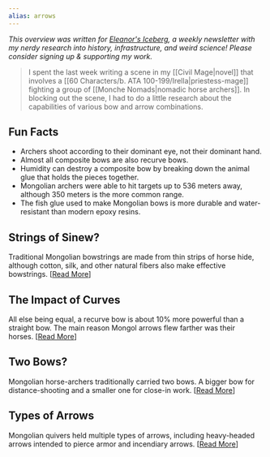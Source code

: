 ```yaml
---
alias: arrows
---
```


<cite>This overview was written for [Eleanor's Iceberg](http://newsletter.eleanorkonik.com/), a weekly newsletter with my nerdy research into history, infrastructure, and weird science! Please consider signing up & supporting my work.</cite>

> I spent the last week writing a scene in my [[Civil Mage|novel]] that involves a [[60 Characters/b. ATA 100-199/Irella|priestess-mage]] fighting a group of [[Monche Nomads|nomadic horse archers]]. In blocking out the scene, I had to do a little research about the capabilities of various bow and arrow combinations.

## Fun Facts

*   Archers shoot according to their dominant eye, not their dominant hand. 
*   Almost all composite bows are also recurve bows.
*   Humidity can destroy a composite bow by breaking down the animal glue that holds the pieces together. 
*   Mongolian archers were able to hit targets up to 536 meters away, although 350 meters is the more common range. 
*   The fish glue used to make Mongolian bows is more durable and water-resistant than modern epoxy resins. 

## Strings of Sinew?

Traditional Mongolian bowstrings are made from thin strips of horse hide, although cotton, silk, and other natural fibers also make effective bowstrings. \[[Read More](https://click.mailerlite.com/link/c/YT0xNDk5ODQ0OTk3OTAwNDA4MTE5JmM9bjlhOSZiPTM5ODMyOTE4MSZkPXc4djNqN3U=.4GRbzwRCskuzAPeZU9N9pGZmcfHV1-Zu002jgVaRr88)\]

## The Impact of Curves

All else being equal, a recurve bow is about 10% more powerful than a straight bow. The main reason Mongol arrows flew farther was their horses. \[[Read More](https://click.mailerlite.com/link/c/YT0xNDk5ODQ0OTk3OTAwNDA4MTE5JmM9bjlhOSZiPTM5ODMyOTE4NCZkPWs2bzVoMG8=.mAWoIGKn0oOzlslH-kPFOJjo5E5nF8Q-XAM6fOaExqM)\][](https://click.mailerlite.com/link/c/YT0xNDk5ODQ0OTk3OTAwNDA4MTE5JmM9bjlhOSZiPTM5ODMyOTE4NyZkPWM0djBuNWw=.PBr5lIVCrVJZBRaxwbjCqGMFJLiu9YMwKtPBTkC5_hI)

## Two Bows?

Mongolian horse-archers traditionally carried two bows. A bigger bow for distance-shooting and a smaller one for close-in work. \[[Read More](https://click.mailerlite.com/link/c/YT0xNDk5ODQ0OTk3OTAwNDA4MTE5JmM9bjlhOSZiPTM5ODMyOTE5MCZkPXc4aTB5MGM=.rntPYcH-canqJqt_ZcmucE6X6OHTccsEjtoJ5Grlm2Y)\]

## Types of Arrows

Mongolian quivers held multiple types of arrows, including heavy-headed arrows intended to pierce armor and incendiary arrows. \[[Read More](https://click.mailerlite.com/link/c/YT0xNDk5ODQ0OTk3OTAwNDA4MTE5JmM9bjlhOSZiPTM5ODMyOTE5MyZkPWk1eTNpMnQ=.wov4FEW6dkfqHNZFJM5Ts9TV9pXhy1p8KChrg_OGnF8)\]

 